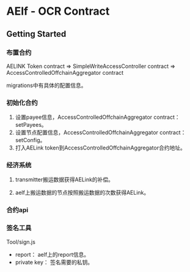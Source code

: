# AElf - OCR Contract

## Getting Started

### 布置合约

AELINK Token contract => SimpleWriteAccessController contract => AccessControlledOffchainAggregator contract

migrations中有具体的配置信息。

### 初始化合约

1. 设置payee信息，AccessControlledOffchainAggregator contract： setPayees。
2. 设置节点配置信息，AccessControlledOffchainAggregator contract： setConfig。
3. 打入AELink token到AccessControlledOffchainAggregator合约地址。

### 经济系统

1. transmitter搬运数据获得AELink的补偿。

2. aelf上搬运数据的节点按照搬运数据的次数获得AELink。

### 合约api


### 签名工具

Tool/sign.js
- report： aelf上的report信息。
- private key： 签名需要的私钥。
